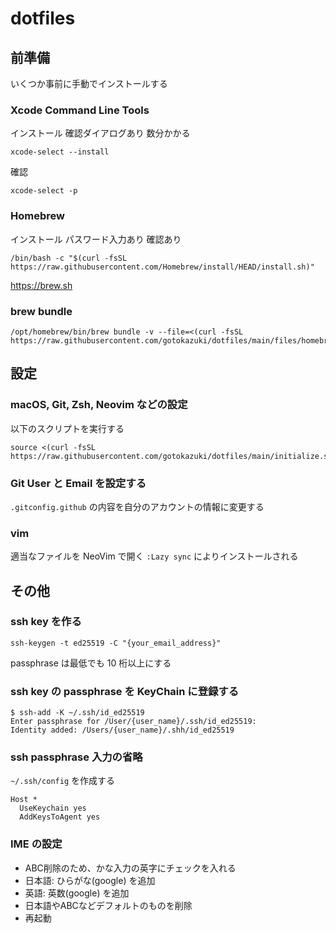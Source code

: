 # dotfiles

## 前準備

いくつか事前に手動でインストールする

### Xcode Command Line Tools

インストール
確認ダイアログあり
数分かかる

```shell
xcode-select --install
```

確認

```shell
xcode-select -p
```

### Homebrew

インストール
パスワード入力あり
確認あり

```shell
/bin/bash -c "$(curl -fsSL https://raw.githubusercontent.com/Homebrew/install/HEAD/install.sh)"
```

https://brew.sh

### brew bundle

```shell
/opt/homebrew/bin/brew bundle -v --file=<(curl -fsSL https://raw.githubusercontent.com/gotokazuki/dotfiles/main/files/homebrew/Brewfile)
```

## 設定

### macOS, Git, Zsh, Neovim などの設定

以下のスクリプトを実行する

```shell
source <(curl -fsSL https://raw.githubusercontent.com/gotokazuki/dotfiles/main/initialize.sh)
```

### Git User と Email を設定する

`.gitconfig.github` の内容を自分のアカウントの情報に変更する

### vim

適当なファイルを NeoVim で開く
`:Lazy sync` によりインストールされる

## その他

### ssh key を作る

```
ssh-keygen -t ed25519 -C "{your_email_address}"
```

passphrase は最低でも 10 桁以上にする

### ssh key の passphrase を KeyChain に登録する

```
$ ssh-add -K ~/.ssh/id_ed25519
Enter passphrase for /User/{user_name}/.ssh/id_ed25519:
Identity added: /Users/{user_name}/.shh/id_ed25519
```

### ssh passphrase 入力の省略

`~/.ssh/config` を作成する

```
Host *
  UseKeychain yes
  AddKeysToAgent yes
```

### IME の設定

- ABC削除のため、かな入力の英字にチェックを入れる
- 日本語: ひらがな(google) を追加
- 英語: 英数(google) を追加
- 日本語やABCなどデフォルトのものを削除
- 再起動
